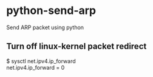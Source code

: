 # python-send-arp
Send ARP packet using python

Turn off linux-kernel packet redirect  
---------------------
  $ sysctl net.ipv4.ip_forward  
  net.ipv4.ip_forward = 0
